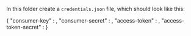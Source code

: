 In this folder create a `credentials.json` file, which should look like this:

 {
    "consumer-key" : <your consumer key>,
    "consumer-secret" : <your consumer secret>,
    "access-token" : <your access token>,
    "access-token-secret" : <your access token secret>
 }
